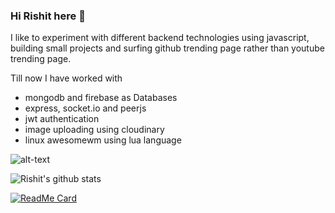 ### Hi Rishit here 👋

I like to experiment with different backend technologies using javascript, building small projects and surfing github trending page rather than youtube trending page.

Till now I have worked with
- mongodb and firebase as Databases
- express, socket.io and peerjs
- jwt authentication
- image uploading using cloudinary
- linux awesomewm using lua language

![alt-text](https://i.imgur.com/WtVOjr6.gif)

![Rishit's github stats](https://github-readme-stats.vercel.app/api?username=RishitPandey&count_private=true)

[![ReadMe Card](https://github-readme-stats.vercel.app/api/pin/?username=RishitPandey&repo=awesome-config&&theme=dark)](https://github.com/RishitPandey/awesome-config)
